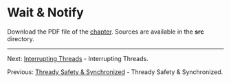 # Wait & Notify

Download the PDF file of the [chapter](chapter_17.pdf). Sources are available in the <b>src</b> directory. 


<hr>

Next: [Interrupting Threads](chapter_18.md "Interrupting Threads") - Interrupting Threads.

Previous: [Thready Safety & Synchronized](chapter_16.md "Thready Safety & Synchronized") - Thready Safety & Synchronized.